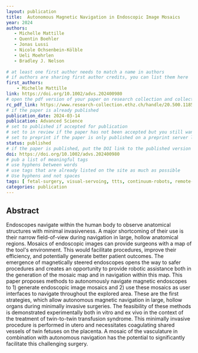 ```yaml
---
layout: publication
title:  Autonomous Magnetic Navigation in Endoscopic Image Mosaics
year: 2024
authors: 
   - Michelle Mattille
   - Quentin Boehler
   - Jonas Lussi
   - Nicole Ochsenbein-Kölble
   - Ueli Moehrlen
   - Bradley J. Nelson
   
# at least one first author needs to match a name in authors
# if authors are sharing first author credits, you can list them here
first_authors: 
    - Michelle Mattille
link: https://doi.org/10.1002/advs.202400980
# open the pdf version of your paper on research collection and collect the link there
rc_pdf_link: https://www.research-collection.ethz.ch/handle/20.500.11850/664903
# if the paper is already published
publication_date: 2024-03-14
publication: Advanced Science
# set to published if accepted for publication
# set to in review if the paper has not been accepted but you still want a web presence for it
# set to preprint if the paper is only published on a preprint server like arxiv
status: published
# if the paper is published, put the DOI link to the published version
doi: https://doi.org/10.1002/advs.202400980
# pub a list of meaningful tags
# use hyphens between words
# use tags that are already listed on the site as much as possible
# Use hyphens and not spaces
tags: [ fetal-surgery, visual-servoing, ttts, continuum-robots, remote-magnetic-navigation, medical-robotics]
categories: publication
---
```




## Abstract ##
Endoscopes navigate within the human body to observe anatomical structures with minimal invasiveness. A major shortcoming of their use is their narrow field-of-view during navigation in large, hollow anatomical regions. Mosaics of endoscopic images can provide surgeons with a map of the tool's environment. This would facilitate procedures, improve their efficiency, and potentially generate better patient outcomes. The emergence of magnetically steered endoscopes opens the way to safer procedures and creates an opportunity to provide robotic assistance both in the generation of the mosaic map and in navigation within this map. This paper proposes methods to autonomously navigate magnetic endoscopes to 1) generate endoscopic image mosaics and 2) use these mosaics as user interfaces to navigate throughout the explored area. These are the first strategies, which allow autonomous magnetic navigation in large, hollow organs during minimally invasive surgeries. The feasibility of these methods is demonstrated experimentally both in vitro and ex vivo in the context of the treatment of twin-to-twin transfusion syndrome. This minimally invasive procedure is performed in utero and necessitates coagulating shared vessels of twin fetuses on the placenta. A mosaic of the vasculature in combination with autonomous navigation has the potential to significantly facilitate this challenging surgery.



